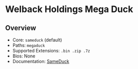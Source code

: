 # Welback Holdings Mega Duck


## Overview

- Core: `sameduck` (default)
- Paths: `megaduck`
- Supported Extensions: `.bin .zip .7z`
- Bios: None
- Documentation: [SameDuck](https://docs.libretro.com/library/sameduck/)
